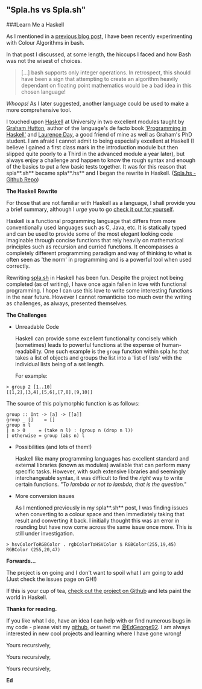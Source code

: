 "Spla.hs vs Spla.sh"
----------

###Learn Me a Haskell

As I mentioned in a [previous blog post](http://edgeorgedev.co.uk/2014/10/06/bash.html), I have been recently experimenting with Colour Algorithms in bash.

In that post I discussed, at some length, the hiccups I faced and how Bash was not the wisest of choices.

> [...] bash supports only integer operations. In retrospect, this should have been a sign that attempting to create an algorithm heavily dependant on floating point mathematics would be a bad idea in this chosen language!
 
*Whoops!* As I later suggested, another language could be used to make a more comprehensive tool. 

I touched upon [Haskell](http://www.haskell.org/) at University in two excellent modules taught by [Graham Hutton](http://www.cs.nott.ac.uk/~gmh/), author of the language's de facto book ['Programming in Haskell'](http://www.cs.nott.ac.uk/~gmh/book.html) and [Laurence Day](http://www.cs.nott.ac.uk/~led/), a good friend of mine as well as Graham's PhD student. I am afraid I cannot admit to being especially excellent at Haskell (I believe I gained a first class mark in the introduction module but then slipped quite poorly to a Third in the advanced module a year later), but always enjoy a challenge and happen to know the rough syntax and enough of the basics to put a few basic tests together. It was for this reason that spla**.sh** became spla**.hs** and I began the rewrite in Haskell. ([Spla.hs - Github Repo](https://github.com/ed-george/spla.hs))

**The Haskell Rewrite**

For those that are not familiar with Haskell as a language, I shall provide you a brief summary, although I *urge* you to go [check it out for yourself](http://learnyouahaskell.com/introduction#so-whats-haskell). 

Haskell is a functional programming language that differs from more conventionally used languages such as C, Java, etc. It is statically typed and can be used to provide some of the most elegant looking code imaginable through concise functions that rely heavily on mathematical principles such as recursion and curried functions. It encompasses a completely different programming paradigm and way of thinking to what is often seen as 'the norm' in programming and is a powerful tool when used correctly.

Rewriting [spla.sh](https://github.com/ed-george/spla.sh) in Haskell has been fun. Despite the project not being completed (as of writing), I have once again fallen in love with functional programming. I hope I can use this love to write some interesting functions in the near future. However I cannot romanticise too much over the writing as challenges, as always, presented themselves.   

**The Challenges**

+ Unreadable Code

	Haskell can provide some excellent functionality concisely which (sometimes) leads to powerful functions at the expense of human-readability. One such example is the `group` function within spla.hs that takes a list of objects and groups the list into a 'list of lists' with the individual lists being of a set length.

	For example:
	
```
> group 2 [1..10]
[[1,2],[3,4],[5,6],[7,8],[9,10]]
```	


The source of this polymorphic function is as follows:


```
group :: Int -> [a] -> [[a]]
group _ []    = []
group n l
| n > 0     = (take n l) : (group n (drop n l))
| otherwise = group (abs n) l	
```

+ Possibilities (and lots of them!)

	Haskell like many programming languages has excellent standard and external libraries (known as modules) available that can perform many specific tasks. However, with such  extensive libraries and seemingly interchangeable syntax, it was difficult to find the *right* way to write certain functions. *"To lambda or not to lambda, that is the question."*  

+ More conversion issues

	As I mentioned previously in my spla**.sh** post, I was finding issues when converting to a colour space and then immediately taking that result and converting it back. I initially thought this was an error in rounding but have now come across the same issue once more. This is still under investigation.
	
```
> hsvColorToRGBColor . rgbColorToHSVColor $ RGBColor(255,19,45)
RGBColor (255,20,47)
``` 	 

**Forwards...**	

The project is on going and I don't want to spoil what I am going to add (Just check the issues page on GH!)

If this is your cup of tea, [check out the project on Github](https://github.com/ed-george/spla.hs) and lets paint the world in Haskell.
	

**Thanks for reading.**

If you like what I do, have an idea I can help with or find numerous bugs in my code - please visit my [github](http://github.com/ed-george), or tweet me [@EdGeorge92](https://twitter.com/edgeorge92). I am always interested in new cool projects and learning where I have gone wrong! 

Yours recursively,

Yours recursively,

Yours recursively, 
 
**Ed**
  


